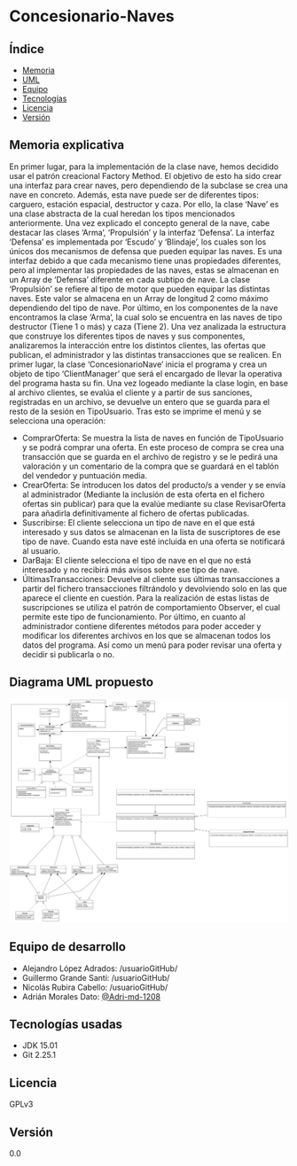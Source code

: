 # Concesionario-Naves

## Índice

* [Memoria](#memoria-explicativa)
* [UML](#diagrama-UML-propuesto)
* [Equipo](#equipo-de-desarrollo)
* [Tecnologías](tecnologías-usadas)
* [Licencia](#licencia)
* [Versión](#versión)

## Memoria explicativa

En primer lugar, para la implementación de la clase nave, hemos decidido usar el
patrón creacional Factory Method. El objetivo de esto ha sido crear una interfaz para
crear naves, pero dependiendo de la subclase se crea una nave en concreto.
Además, esta nave puede ser de diferentes tipos: carguero, estación espacial,
destructor y caza. Por ello, la clase ‘Nave’ es una clase abstracta de la cual heredan los
tipos mencionados anteriormente.
Una vez explicado el concepto general de la nave, cabe destacar las clases ‘Arma’,
‘Propulsión’ y la interfaz ‘Defensa’.
La interfaz ‘Defensa’ es implementada por ‘Escudo’ y ‘Blindaje’, los cuales son los
únicos dos mecanismos de defensa que pueden equipar las naves. Es una interfaz
debido a que cada mecanismo tiene unas propiedades diferentes, pero al implementar
las propiedades de las naves, estas se almacenan en un Array de ‘Defensa’ diferente en
cada subtipo de nave.
La clase ‘Propulsión’ se refiere al tipo de motor que pueden equipar las distintas naves.
Este valor se almacena en un Array de longitud 2 como máximo dependiendo del tipo
de nave.
Por último, en los componentes de la nave encontramos la clase ‘Arma’, la cual solo se
encuentra en las naves de tipo destructor (Tiene 1 o más) y caza (Tiene 2).
Una vez analizada la estructura que construye los diferentes tipos de naves y sus
componentes, analizaremos la interacción entre los distintos clientes, las ofertas que
publican, el administrador y las distintas transacciones que se realicen.
En primer lugar, la clase ‘ConcesionarioNave’ inicia el programa y crea un objeto de
tipo ‘ClientManager’ que será el encargado de llevar la operativa del programa hasta
su fin.
Una vez logeado mediante la clase login, en base al archivo clientes, se evalúa el
cliente y a partir de sus sanciones, registradas en un archivo, se devuelve un entero
que se guarda para el resto de la sesión en TipoUsuario.
Tras esto se imprime el menú y se selecciona una operación:
- ComprarOferta: Se muestra la lista de naves en función de TipoUsuario y se
podrá comprar una oferta. En este proceso de compra se crea una transacción
que se guarda en el archivo de registro y se le pedirá una valoración y un
comentario de la compra que se guardará en el tablón del vendedor y
puntuación media.
- CrearOferta: Se introducen los datos del producto/s a vender y se envía al
administrador (Mediante la inclusión de esta oferta en el fichero ofertas sin
publicar) para que la evalúe mediante su clase RevisarOferta para añadirla
definitivamente al fichero de ofertas publicadas.
- Suscribirse: El cliente selecciona un tipo de nave en el que está interesado y sus
datos se almacenan en la lista de suscriptores de ese tipo de nave. Cuando esta
nave esté incluida en una oferta se notificará al usuario.
- DarBaja: El cliente selecciona el tipo de nave en el que no está interesado y no
recibirá más avisos sobre ese tipo de nave.
- ÚltimasTransacciones: Devuelve al cliente sus últimas transacciones a partir del
fichero transacciones filtrándolo y devolviendo solo en las que aparece el
cliente en cuestión.
Para la realización de estas listas de suscripciones se utiliza el patrón de
comportamiento Observer, el cual permite este tipo de funcionamiento.
Por último, en cuanto al administrador contiene diferentes métodos para poder
acceder y modificar los diferentes archivos en los que se almacenan todos los datos del
programa. Así como un menú para poder revisar una oferta y decidir si publicarla o no.

## Diagrama UML propuesto

![uml](./tools/images/uml.svg)

## Equipo de desarrollo

* Alejandro López Adrados: /usuarioGitHub/
* Guillermo Grande Santi: /usuarioGitHub/
* Nicolás Rubira Cabello: /usuarioGitHub/
* Adrián Morales Dato: [@Adri-md-1208](https://github.com/Adri-md-1208)

## Tecnologías usadas

* JDK 15.01
* Git 2.25.1

## Licencia

GPLv3

## Versión

0.0
